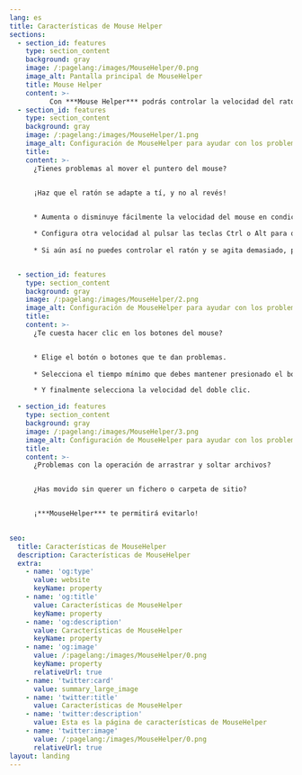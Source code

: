 ```yaml
---
lang: es
title: Características de Mouse Helper
sections:
  - section_id: features
    type: section_content
    background: gray
    image: /:pagelang:/images/MouseHelper/0.png
    image_alt: Pantalla principal de MouseHelper
    title: Mouse Helper
    content: >-
          Con ***Mouse Helper*** podrás controlar la velocidad del ratón, el tiempo de pulsación de sus botones o las operaciones de arrastrar y soltar
  - section_id: features
    type: section_content
    background: gray
    image: /:pagelang:/images/MouseHelper/1.png
    image_alt: Configuración de MouseHelper para ayudar con los problemas de movilidad del mouse
    title:  
    content: >-
      ¿Tienes problemas al mover el puntero del mouse?


      ¡Haz que el ratón se adapte a tí, y no al revés!
    

      * Aumenta o disminuye fácilmente la velocidad del mouse en condiciones normales.

      * Configura otra velocidad al pulsar las teclas Ctrl o Alt para que funcione como un acelerador o un freno
      
      * Si aún así no puedes controlar el ratón y se agita demasiado, puedes suavizar el movimiento seleccionando la resistencia a dicho movimiento


  - section_id: features
    type: section_content
    background: gray
    image: /:pagelang:/images/MouseHelper/2.png
    image_alt: Configuración de MouseHelper para ayudar con los problemas de clic del ratón
    title:  
    content: >-
      ¿Te cuesta hacer clic en los botones del mouse?


      * Elige el botón o botones que te dan problemas.
      
      * Selecciona el tiempo mínimo que debes mantener presionado el botón para que genere un clic.

      * Y finalmente selecciona la velocidad del doble clic.

  - section_id: features
    type: section_content
    background: gray
    image: /:pagelang:/images/MouseHelper/3.png
    image_alt: Configuración de MouseHelper para ayudar con los problemas de "drag & drop"
    title:  
    content: >-
      ¿Problemas con la operación de arrastrar y soltar archivos?


      ¿Has movido sin querer un fichero o carpeta de sitio?


      ¡***MouseHelper*** te permitirá evitarlo!

      
seo:
  title: Características de MouseHelper
  description: Características de MouseHelper
  extra:
    - name: 'og:type'
      value: website
      keyName: property
    - name: 'og:title'
      value: Características de MouseHelper
      keyName: property
    - name: 'og:description'
      value: Características de MouseHelper
      keyName: property
    - name: 'og:image'
      value: /:pagelang:/images/MouseHelper/0.png
      keyName: property
      relativeUrl: true
    - name: 'twitter:card'
      value: summary_large_image
    - name: 'twitter:title'
      value: Características de MouseHelper
    - name: 'twitter:description'
      value: Esta es la página de características de MouseHelper
    - name: 'twitter:image'
      value: /:pagelang:/images/MouseHelper/0.png
      relativeUrl: true
layout: landing
---
```

